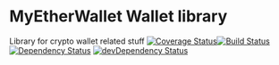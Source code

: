 # MyEtherWallet Wallet library
Library for crypto wallet related stuff
[![Coverage Status](https://coveralls.io/repos/github/MyEtherWallet/mew-wallet/badge.svg)](https://coveralls.io/github/MyEtherWallet/mew-wallet)[![Build Status](https://travis-ci.org/MyEtherWallet/mew-wallet.svg?branch=master)](https://travis-ci.org/MyEtherWallet/mew-wallet)[![Dependency Status](https://img.shields.io/david/MyEtherWallet/mew-wallet.svg)](https://david-dm.org/MyEtherWallet/mew-wallet) [![devDependency Status](https://img.shields.io/david/dev/MyEtherWallet/mew-wallet.svg)](https://david-dm.org/MyEtherWallet/mew-wallet#info=devDependencies)